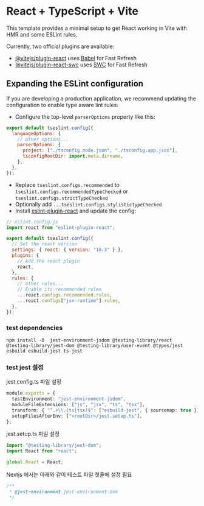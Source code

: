 # React + TypeScript + Vite

This template provides a minimal setup to get React working in Vite with HMR and some ESLint rules.

Currently, two official plugins are available:

- [@vitejs/plugin-react](https://github.com/vitejs/vite-plugin-react/blob/main/packages/plugin-react/README.md) uses [Babel](https://babeljs.io/) for Fast Refresh
- [@vitejs/plugin-react-swc](https://github.com/vitejs/vite-plugin-react-swc) uses [SWC](https://swc.rs/) for Fast Refresh

## Expanding the ESLint configuration

If you are developing a production application, we recommend updating the configuration to enable type aware lint rules:

- Configure the top-level `parserOptions` property like this:

```js
export default tseslint.config({
  languageOptions: {
    // other options...
    parserOptions: {
      project: ["./tsconfig.node.json", "./tsconfig.app.json"],
      tsconfigRootDir: import.meta.dirname,
    },
  },
});
```

- Replace `tseslint.configs.recommended` to `tseslint.configs.recommendedTypeChecked` or `tseslint.configs.strictTypeChecked`
- Optionally add `...tseslint.configs.stylisticTypeChecked`
- Install [eslint-plugin-react](https://github.com/jsx-eslint/eslint-plugin-react) and update the config:

```js
// eslint.config.js
import react from "eslint-plugin-react";

export default tseslint.config({
  // Set the react version
  settings: { react: { version: "18.3" } },
  plugins: {
    // Add the react plugin
    react,
  },
  rules: {
    // other rules...
    // Enable its recommended rules
    ...react.configs.recommended.rules,
    ...react.configs["jsx-runtime"].rules,
  },
});
```

### test dependencies

```
npm install -D  jest-environment-jsdom @testing-library/react @testing-library/jest-dom @testing-library/user-event @types/jest esbuild esbuild-jest ts-jest
```

### test jest 설정

jest.config.ts 파일 설정

```typescript
module.exports = {
  testEnvironment: "jest-environment-jsdom",
  moduleFileExtensions: ["js", "jsx", "ts", "tsx"],
  transform: { "^.+\\.(ts|tsx)$": ["esbuild-jest", { sourcemap: true }] },
  setupFilesAfterEnv: ["<rootDir>/jest.setup.ts"],
};
```

jest.setup.ts 파일 설정

```typescript
import "@testing-library/jest-dom";
import React from "react";

global.React = React;
```

Nextjs 에서는 아래와 같이 테스트 파일 첫줄에 설정 필요

```typescript
/**
 * @jest-environment jest-environment-dom
 */
```
